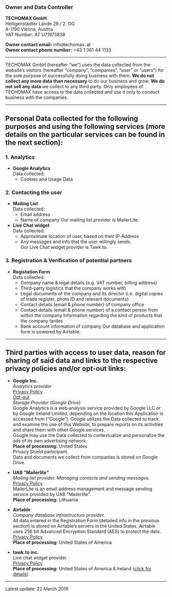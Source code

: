 
### Owner and Data Controller
**TECHOMAX GmbH**  
Heiligenstädter Lände 29 / 2. OG  
A-1190 Vienna, Austria  
VAT Number: AT U71975838

**Owner contact email:** info`@`techomax`.`at  
**Owner contact phone number:** +43 1 361 44 1133

---
TECHOMAX GmbH (hereafter “we”) uses the data collected from the website’s visitors (hereafter “company”, “companies”, “user” or “users”) for the sole purpose of successfully doing business with them. **We do not collect any more data than necessary** to do our business and grow. **We do not sell any data** we collect to any third party. Only employees of TECHOMAX have access to the data collected and use it only to conduct business with the companies.

---

## Personal Data collected for the following purposes and using the following services (more details on the particular services can be found in the next section):
### 1. Analytics
- **Google Analytics**  
Data collected:  
	- Cookies and Usage Data

### 2. Contacting the user 
- **Mailing List**  
Data collected:
	- Email address
	- Name of company
Our mailing list provider is MailerLite. 
- **Live Chat widget**  
Data collected:
	- Approximate location of user, based on their IP-Address
	- Any messages and info that the user willingly sends.  
	Our Live Chat widget provider is Tawk.to.

### 3. Registration & Verification of potential partners
- **Registation Form**  
Data collected:
	* Company name & legal details (e.g. VAT number, billing address)
	* Third-party logistics that the company works with
	* Legal documents of the company and its director (i.e. digital copies of trade register, photo ID and relevant documents)
	* Contact details (email & phone number) of company office
	* Contact details (email & phone number) of a contact person from within the company Information regarding the kind of products that the company tardes
	* Bank account information of company
Our database and application form is powered by Airtable.

---

## Third parties with access to user data, reason for sharing of said data and links to the respective privacy policies and/or opt-out links:
- **Google Inc.**  
*Analytics provider*  
[Privacy Policy](https://policies.google.com/privacy?hl=en)  
[Opt-out](https://tools.google.com/dlpage/gaoptout)  
*Storage Provider (Google Drive)*  
Google Analytics is a web analysis service provided by Google LLC or by Google Ireland Limited, depending on the location this Application is accessed from (“Google”). Google utilizes the Data collected to track and examine the use of this Website, to prepare reports on its activities and share them with other Google services.  
Google may use the Data collected to contextualize and personalize the ads of its own advertising network.  
**Place of processing:** United States  
Privacy Shield participant.  
Data and documents we collect from companies is stored on Google Drive.

- **UAB "Mailerlite"**  
*Mailing list provider. Managing contacts and sending messages.*  
[Privacy Policy](https://www.mailerlite.com/legal/privacy-policy)  
MailerLite is an email address management and message sending service provided by UAB "Mailerlite".  
**Place of processing:** Lithuania

- **Airtable**  
*Company database infrastructure provider.*  
All data entered in the Registration Form (detailed info in the previous section) is stored on Airtable’s servers in the United States. Airtable uses 256 bit Advanced Encryption Standard (AES) to protect the data.  
[Privacy Policy](https://airtable.com/privacy)  
**Place of processing:** United States of America

- **tawk.to inc.**  
Live chat widget provider.  
[Privacy Policy](https://www.tawk.to/privacy-policy/)  
**Place of processing:** United States of America & Ireland ([click for details](https://www.tawk.to/data-protection/sub-processors/))

---
Latest update: 22 March 2019